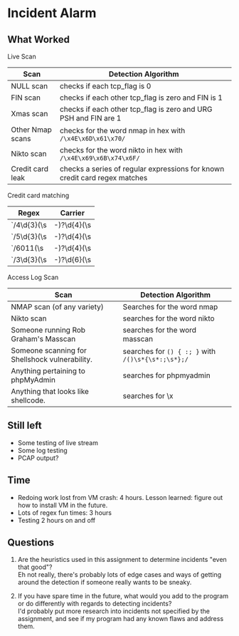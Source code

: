 # Incident Alarm

## What Worked
Live Scan

Scan | Detection Algorithm
---|---
NULL scan | checks if each tcp_flag is 0
FIN scan | checks if each other tcp_flag is zero and FIN is 1
Xmas scan | checks if each other tcp_flag is zero and URG PSH and FIN are 1
Other Nmap scans | checks for the word nmap in hex with `/\x4E\x6D\x61\x70/`
Nikto scan | checks for the word nikto in hex with `/\x4E\x69\x6B\x74\x6F/`
Credit card leak | checks a series of regular expressions for known credit card regex matches

Credit card matching

Regex | Carrier
---|---
`/4\d{3}(\s|-)?\d{4}(\s|-)?\d{4}(\s|-)?\d{4}/` | Visa
`/5\d{3}(\s|-)?\d{4}(\s|-)?\d{4}(\s|-)?\d{4}/` | MasterCard
`/6011(\s|-)?\d{4}(\s|-)?\d{4}(\s|-)?\d{4}/`| Discover
`/3\d{3}(\s|-)?\d{6}(\s|-)?\d{5}/` | American Express

Access Log Scan

Scan | Detection Algorithm
---|---
NMAP scan (of any variety) | Searches for the word nmap
Nikto scan | searches for the word nikto
Someone running Rob Graham's Masscan | searches for the word masscan
Someone scanning for Shellshock vulnerability.  | searches for `() { :; }` with `/()\s*{\s*:;\s*};/`
Anything pertaining to phpMyAdmin | searches for phpmyadmin
Anything that looks like shellcode.  | searches for \x


## Still left
- Some testing of live stream
- Some log testing
- PCAP output?

## Time
- Redoing work lost from VM crash: 4 hours. Lesson learned: figure out how to install VM in the future.
- Lots of regex fun times: 3 hours
- Testing 2 hours on and off

## Questions
1. Are the heuristics used in this assignment to determine incidents "even that good"?  
Eh not really, there's probably lots of edge cases and ways of getting around the detection if someone really wants to be sneaky.

2. If you have spare time in the future, what would you add to the program or do differently with regards to detecting incidents?  
I'd probably put more research into incidents not specified by the assignment, and see if my program had any known flaws and address them.
